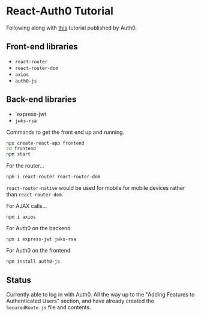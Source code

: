 # React-Auth0 Tutorial

Following along with [this](
https://auth0.com/blog/react-tutorial-building-and-securing-your-first-app/#Developing-a-Backend-API-with-Node-js-and-Express
)
tutorial published by Auth0.

## Front-end libraries

* `react-router`
* `react-router-dom`
* `axios`
* `auth0-js`

## Back-end libraries

* `express-jwt
* `jwks-rsa`

Commands to get the front end up and running.

```bash
npx create-react-app frontend
cd frontend
npm start
```

For the router...

```
npm i react-router react-router-dom
```

`react-router-native` would be used for mobile for mobile devices rather than
`react-router-dom`.

For AJAX calls...

```
npm i axios
```

For Auth0 on the backend

```
npm i express-jwt jwks-rsa
```

For Auth0 on the frontend

```
npm install auth0-js
```

## Status

Currently able to log in with Auth0. All the way up to the "Adding Features
to Authenticated Users" section, and have already created the `SecuredRoute.js`
file and contents.
